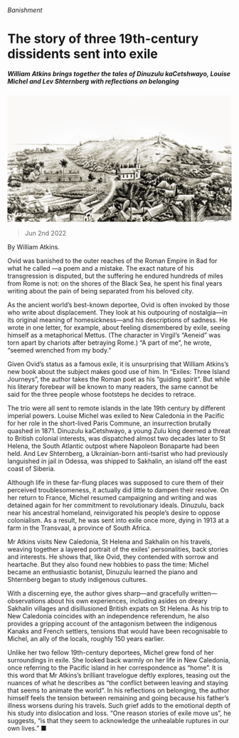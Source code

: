 ###### Banishment

# The story of three 19th-century dissidents sent into exile 

##### William Atkins brings together the tales of Dinuzulu kaCetshwayo, Louise Michel and Lev Shternberg with reflections on belonging 

![image](images/20220604_CUP502.jpg) 

> Jun 2nd 2022 

By William Atkins. 

Ovid was banished to the outer reaches of the Roman Empire in 8ad for what he called —a poem and a mistake. The exact nature of his transgression is disputed, but the suffering he endured hundreds of miles from Rome is not: on the shores of the Black Sea, he spent his final years writing about the pain of being separated from his beloved city. 

As the ancient world’s best-known deportee, Ovid is often invoked by those who write about displacement. They look at his outpouring of nostalgia—in its original meaning of homesickness—and his descriptions of sadness. He wrote in one letter, for example, about feeling dismembered by exile, seeing himself as a metaphorical Mettus. (The character in Virgil’s “Aeneid” was torn apart by chariots after betraying Rome.) “A part of me”, he wrote, “seemed wrenched from my body.”

Given Ovid’s status as a famous exile, it is unsurprising that William Atkins’s new book about the subject makes good use of him. In “Exiles: Three Island Journeys”, the author takes the Roman poet as his “guiding spirit”. But while his literary forebear will be known to many readers, the same cannot be said for the three people whose footsteps he decides to retrace. 

The trio were all sent to remote islands in the late 19th century by different imperial powers. Louise Michel was exiled to New Caledonia in the Pacific for her role in the short-lived Paris Commune, an insurrection brutally quashed in 1871. Dinuzulu kaCetshwayo, a young Zulu king deemed a threat to British colonial interests, was dispatched almost two decades later to St Helena, the South Atlantic outpost where Napoleon Bonaparte had been held. And Lev Shternberg, a Ukrainian-born anti-tsarist who had previously languished in jail in Odessa, was shipped to Sakhalin, an island off the east coast of Siberia. 

Although life in these far-flung places was supposed to cure them of their perceived troublesomeness, it actually did little to dampen their resolve. On her return to France, Michel resumed campaigning and writing and was detained again for her commitment to revolutionary ideals. Dinuzulu, back near his ancestral homeland, reinvigorated his people’s desire to oppose colonialism. As a result, he was sent into exile once more, dying in 1913 at a farm in the Transvaal, a province of South Africa. 

Mr Atkins visits New Caledonia, St Helena and Sakhalin on his travels, weaving together a layered portrait of the exiles’ personalities, back stories and interests. He shows that, like Ovid, they contended with sorrow and heartache. But they also found new hobbies to pass the time: Michel became an enthusiastic botanist, Dinuzulu learned the piano and Shternberg began to study indigenous cultures.

With a discerning eye, the author gives sharp—and gracefully written—observations about his own experiences, including asides on dreary Sakhalin villages and disillusioned British expats on St Helena. As his trip to New Caledonia coincides with an independence referendum, he also provides a gripping account of the antagonism between the indigenous Kanaks and French settlers, tensions that would have been recognisable to Michel, an ally of the locals, roughly 150 years earlier. 

Unlike her two fellow 19th-century deportees, Michel grew fond of her surroundings in exile. She looked back warmly on her life in New Caledonia, once referring to the Pacific island in her correspondence as “home”. It is this word that Mr Atkins’s brilliant travelogue deftly explores, teasing out the nuances of what he describes as “the conflict between leaving and staying that seems to animate the world”. In his reflections on belonging, the author himself feels the tension between remaining and going because his father’s illness worsens during his travels. Such grief adds to the emotional depth of his study into dislocation and loss. “One reason stories of exile move us”, he suggests, “is that they seem to acknowledge the unhealable ruptures in our own lives.” ■


